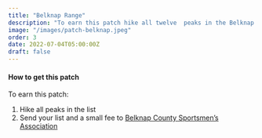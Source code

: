 ```yaml
---
title: "Belknap Range"
description: "To earn this patch hike all twelve  peaks in the Belknap range."
image: "/images/patch-belknap.jpeg"
order: 3
date: 2022-07-04T05:00:00Z
draft: false
---
```

#### How to get this patch
To earn this patch:
1. Hike all peaks in the list
2. Send your list and a small fee to <a href="http://www.belknapcountysportsmens.org/hiking.html" target="_blank">Belknap County Sportsmen’s Association</a>

